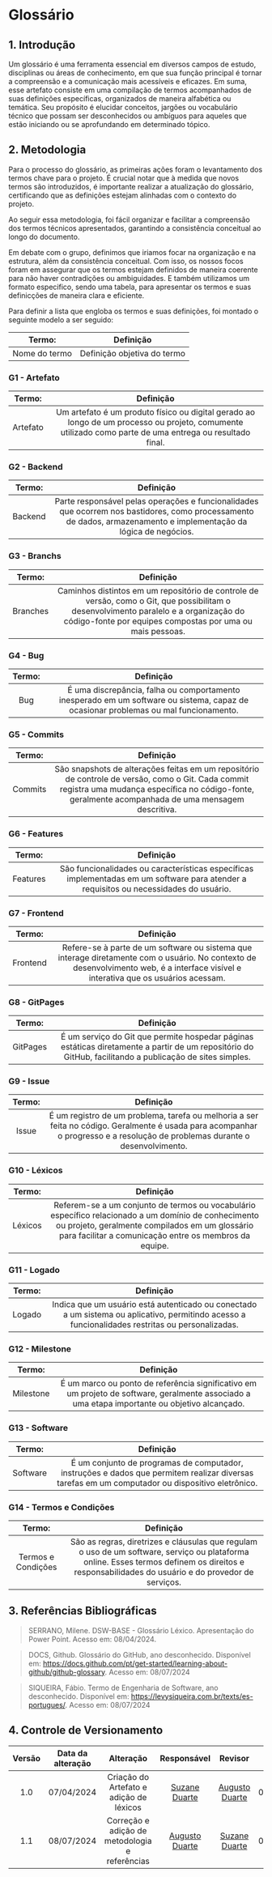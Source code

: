 # Glossário

## 1. Introdução

Um glossário é uma ferramenta essencial em diversos campos de estudo, disciplinas ou áreas de conhecimento, em que sua função principal é tornar a compreensão e a comunicação mais acessíveis e eficazes. Em suma, esse artefato consiste em uma compilação de termos acompanhados de suas definições específicas, organizados de maneira alfabética ou temática. Seu propósito é elucidar conceitos, jargões ou vocabulário técnico que possam ser desconhecidos ou ambíguos para aqueles que estão iniciando ou se aprofundando em determinado tópico.

## 2. Metodologia

Para o processo do glossário, as primeiras ações foram o levantamento dos termos chave para o projeto. É crucial notar que à medida que novos termos são introduzidos, é importante realizar a atualização do glossário, certificando que as definições estejam alinhadas com o contexto do projeto.

Ao seguir essa metodologia, foi fácil organizar e facilitar a compreensão dos termos técnicos apresentados, garantindo a consistência conceitual ao longo do documento.

Em debate com o grupo, definimos que iriamos focar na organização e na estrutura, além da consistência conceitual. Com isso, os nossos focos foram em assegurar que os termos estejam definidos de maneira coerente para não haver contradições ou ambiguidades. E também utilizamos um formato especifico, sendo uma tabela, para apresentar os termos e suas definicções de maneira clara e eficiente.

Para definir a lista que engloba os termos e suas definições, foi montado o seguinte modelo a ser seguido:

|    Termo:     |          Definição          |
| :-----------: | :-------------------------: |
| Nome do termo | Definição objetiva do termo |


### G1 - Artefato

|  Termo:  |                                                           Definição                                                            |
| :------: | :----------------------------------------------------------------------------------------------------------------------------: |
| Artefato | Um artefato é um produto físico ou digital gerado ao longo de um processo ou projeto, comumente utilizado como parte de uma entrega ou resultado final. |


### G2 - Backend

|  Termo:   |                                                                         Definição                                                                         |
| :-------: | :--------------------------------------------------------------------------------------------------------------------------------------------------------: |
| Backend   | Parte responsável pelas operações e funcionalidades que ocorrem nos bastidores, como processamento de dados, armazenamento e implementação da lógica de negócios.|

### G3 - Branchs

|  Termo:  |                                                                                              Definição                                                                                               |
| :------: | :--------------------------------------------------------------------------------------------------------------------------------------------------------------------------------------------------: |
| Branches | Caminhos distintos em um repositório de controle de versão, como o Git, que possibilitam o desenvolvimento paralelo e a organização do código-fonte por equipes compostas por uma ou mais pessoas. |

### G4 - Bug

| Termo: |                                                      Definição                                                       |
| :----: | :------------------------------------------------------------------------------------------------------------------: |
|  Bug   | É uma discrepância, falha ou comportamento inesperado em um software ou sistema, capaz de ocasionar problemas ou mal funcionamento.|

### G5 - Commits

| Termo:  |                                                                Definição                                                                 |
| :-----: | :--------------------------------------------------------------------------------------------------------------------------------------: |
| Commits | São snapshots de alterações feitas em um repositório de controle de versão, como o Git. Cada commit registra uma mudança específica no código-fonte, geralmente acompanhada de uma mensagem descritiva. |

### G6 - Features

|  Termo:   |                                                                 Definição                                                                 |
| :-------: | :--------------------------------------------------------------------------------------------------------------------------------------: |
| Features  | São funcionalidades ou características específicas implementadas em um software para atender a requisitos ou necessidades do usuário.|

### G7 - Frontend

|  Termo:   |                                                                             Definição                                                                             |
| :-------: | :----------------------------------------------------------------------------------------------------------------------------------------------------------------: |
| Frontend  | Refere-se à parte de um software ou sistema que interage diretamente com o usuário. No contexto de desenvolvimento web, é a interface visível e interativa que os usuários acessam. |

### G8 - GitPages

|  Termo:  |                                                                                   Definição                                                                                    |
| :------: | :----------------------------------------------------------------------------------------------------------------------------------------------------------------------------: |
| GitPages | É um serviço do Git que permite hospedar páginas estáticas diretamente a partir de um repositório do GitHub, facilitando a publicação de sites simples. |

### G9 - Issue

| Termo: |                                                                             Definição                                                                              |
| :----: | :----------------------------------------------------------------------------------------------------------------------------------------------------------------: |
| Issue  | É um registro de um problema, tarefa ou melhoria a ser feita no código. Geralmente é usada para acompanhar o progresso e a resolução de problemas durante o desenvolvimento.|

### G10 - Léxicos

| Termo:  |                                                                                Definição                                                                                |
| :-----: | :---------------------------------------------------------------------------------------------------------------------------------------------------------------------: |
| Léxicos | Referem-se a um conjunto de termos ou vocabulário específico relacionado a um domínio de conhecimento ou projeto, geralmente compilados em um glossário para facilitar a comunicação entre os membros da equipe. |

### G11 - Logado

|  Termo:   |                                                                             Definição                                                                             |
| :-------: | :----------------------------------------------------------------------------------------------------------------------------------------------------------------: |
| Logado    | Indica que um usuário está autenticado ou conectado a um sistema ou aplicativo, permitindo acesso a funcionalidades restritas ou personalizadas. |


### G12 - Milestone

|  Termo:   |                                                                      Definição                                                                       |
| :-------: | :--------------------------------------------------------------------------------------------------------------------------------------------------: |
| Milestone | É um marco ou ponto de referência significativo em um projeto de software, geralmente associado a uma etapa importante ou objetivo alcançado. |

### G13 - Software

|  Termo:  |                                                                                    Definição                                                                                     |
| :------: | :------------------------------------------------------------------------------------------------------------------------------------------------------------------------------: |
| Software |É um conjunto de programas de computador, instruções e dados que permitem realizar diversas tarefas em um computador ou dispositivo eletrônico.|


### G14 - Termos e Condições

|       Termo:       |                                                                            Definição                                                                            |
| :----------------: | :-------------------------------------------------------------------------------------------------------------------------------------------------------------: |
| Termos e Condições | São as regras, diretrizes e cláusulas que regulam o uso de um software, serviço ou plataforma online. Esses termos definem os direitos e responsabilidades do usuário e do provedor de serviços.|

## 3. Referências Bibliográficas

> SERRANO, Milene. DSW-BASE - Glossário Léxico. Apresentação do Power Point. Acesso em: 08/04/2024.

> DOCS, Github. Glossário do GitHub, ano desconhecido. Disponível em: https://docs.github.com/pt/get-started/learning-about-github/github-glossary. Acesso em: 08/07/2024

> SIQUEIRA, Fábio. Termo de Engenharia de Software, ano desconhecido. Disponível em: https://levysiqueira.com.br/texts/es-portugues/. Acesso em: 08/07/2024 

## 4. Controle de Versionamento 

| Versão | Data da alteração |            Alteração             |                       Responsável                       |                         Revisor                         | Data de revisão |
| :----: | :---------------: | :------------------------------: | :-----------------------------------------------------: | :-----------------------------------------------------: | :-------------: |
|  1.0   |    07/04/2024     |       Criação do Artefato e adição de léxicos       |    [Suzane Duarte](https://github.com/suzaneduarte)     |      [Augusto Duarte](https://github.com/Augcamp)       |   07/04/2024    |
|  1.1   |    08/07/2024     |       Correção e adição  de metodologia e referências       |    [Augusto Duarte](https://github.com/Augcamp)     |   [Suzane Duarte](https://github.com/suzaneduarte)          |  07/04/2024    |
